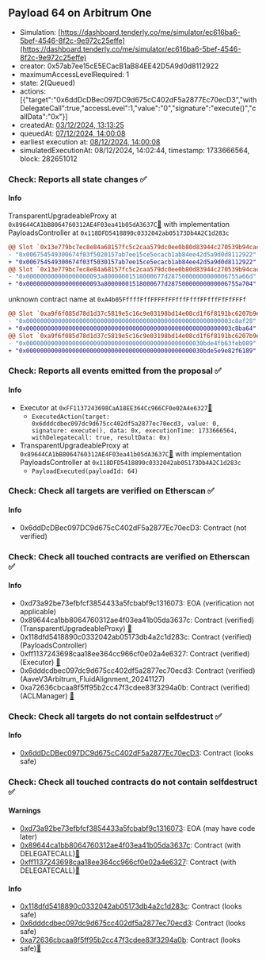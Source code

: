 ## Payload 64 on Arbitrum One

- Simulation: [https://dashboard.tenderly.co/me/simulator/ec616ba6-5bef-4546-8f2c-9e972c25effe](https://dashboard.tenderly.co/me/simulator/ec616ba6-5bef-4546-8f2c-9e972c25effe)
- creator: 0x57ab7ee15cE5ECacB1aB84EE42D5A9d0d8112922
- maximumAccessLevelRequired: 1
- state: 2(Queued)
- actions: [{"target":"0x6ddDcDBec097DC9d675cC402dF5a2877Ec70ecD3","withDelegateCall":true,"accessLevel":1,"value":"0","signature":"execute()","callData":"0x"}]
- createdAt: [03/12/2024, 13:13:25](https://arbiscan.io/tx/0x608c2b0a1cadcbff6371098d1e1d3b4685f0c122171844b6534494e179b76e24)
- queuedAt: [07/12/2024, 14:00:08](https://arbiscan.io/tx/0x5d18a7d2af53330f53a19f910043dc9ee620003608687c5810b56302bad84f0a)
- earliest execution at: [08/12/2024, 14:00:08](https://www.epochconverter.com/countdown?q=1733666408)
- simulatedExecutionAt: 08/12/2024, 14:02:44, timestamp: 1733666564, block: 282651012
### Check: Reports all state changes :white_check_mark:

#### Info


TransparentUpgradeableProxy at `0x89644CA1bB8064760312AE4F03ea41b05dA3637C`[:ghost:](https://github.com/bgd-labs/aave-address-book "GovernanceV3Arbitrum.PAYLOADS_CONTROLLER") with implementation PayloadsController at `0x118DFD5418890c0332042ab05173Db4A2C1d283c`
```diff
@@ Slot `0x13e779bc7ec8e84a68157fc5c2caa579dc0ee0b80d83944c270539b94cac271f` @@
- "0x006754549300674f03f5020157ab7ee15ce5ecacb1ab84ee42d5a9d0d8112922"
+ "0x006754549300674f03f5030157ab7ee15ce5ecacb1ab84ee42d5a9d0d8112922"
@@ Slot `0x13e779bc7ec8e84a68157fc5c2caa579dc0ee0b80d83944c270539b94cac2720` @@
- "0x000000000000000000093a80000001518000677d28750000000000006755a66d"
+ "0x000000000000000000093a80000001518000677d28750000000000006755a704"
```

unknown contract name at `0xA4b05FffffFffFFFFfFFfffFfffFFfffFfFfFFFf`
```diff
@@ Slot `0xa9f6f085d78d1d37c5819e5c16c9e03198bd14e08cd1f6f8191bc6207b9e9706` @@
- "0x0000000000000000000000000000000000000000000000000000000003c8af28"
+ "0x0000000000000000000000000000000000000000000000000000000003c8ba64"
@@ Slot `0xa9f6f085d78d1d37c5819e5c16c9e03198bd14e08cd1f6f8191bc6207b9e970b` @@
- "0x00000000000000000000000000000000000000000000000030bde4fb63feb089"
+ "0x00000000000000000000000000000000000000000000000030bde5e9e82f6189"
```


### Check: Reports all events emitted from the proposal :white_check_mark:

#### Info

- Executor at `0xFF1137243698CaA18EE364Cc966CF0e02A4e6327`[:ghost:](https://github.com/bgd-labs/aave-address-book "AaveV3Arbitrum.ACL_ADMIN, GovernanceV3Arbitrum.EXECUTOR_LVL_1")
  - `ExecutedAction(target: 0x6dddcdbec097dc9d675cc402df5a2877ec70ecd3, value: 0, signature: execute(), data: 0x, executionTime: 1733666564, withDelegatecall: true, resultData: 0x)`
- TransparentUpgradeableProxy at `0x89644CA1bB8064760312AE4F03ea41b05dA3637C`[:ghost:](https://github.com/bgd-labs/aave-address-book "GovernanceV3Arbitrum.PAYLOADS_CONTROLLER") with implementation PayloadsController at `0x118DFD5418890c0332042ab05173Db4A2C1d283c`
  - `PayloadExecuted(payloadId: 64)`

### Check: Check all targets are verified on Etherscan :white_check_mark:

#### Info

- 0x6ddDcDBec097DC9d675cC402dF5a2877Ec70ecD3: Contract (not verified) 

### Check: Check all touched contracts are verified on Etherscan :white_check_mark:

#### Info

- 0xd73a92be73efbfcf3854433a5fcbabf9c1316073: EOA (verification not applicable)
- 0x89644ca1bb8064760312ae4f03ea41b05da3637c: Contract (verified) (TransparentUpgradeableProxy) [:ghost:](https://github.com/bgd-labs/aave-address-book "GovernanceV3Arbitrum.PAYLOADS_CONTROLLER")
- 0x118dfd5418890c0332042ab05173db4a2c1d283c: Contract (verified) (PayloadsController) 
- 0xff1137243698caa18ee364cc966cf0e02a4e6327: Contract (verified) (Executor) [:ghost:](https://github.com/bgd-labs/aave-address-book "AaveV3Arbitrum.ACL_ADMIN, GovernanceV3Arbitrum.EXECUTOR_LVL_1")
- 0x6dddcdbec097dc9d675cc402df5a2877ec70ecd3: Contract (verified) (AaveV3Arbitrum_FluidAlignment_20241127) 
- 0xa72636cbcaa8f5ff95b2cc47f3cdee83f3294a0b: Contract (verified) (ACLManager) [:ghost:](https://github.com/bgd-labs/aave-address-book "AaveV3Arbitrum.ACL_MANAGER")

### Check: Check all targets do not contain selfdestruct :white_check_mark:

#### Info

- [0x6ddDcDBec097DC9d675cC402dF5a2877Ec70ecD3](https://arbiscan.io/address/0x6ddDcDBec097DC9d675cC402dF5a2877Ec70ecD3): Contract (looks safe)

### Check: Check all touched contracts do not contain selfdestruct :white_check_mark:

#### Warnings

- [0xd73a92be73efbfcf3854433a5fcbabf9c1316073](https://arbiscan.io/address/0xd73a92be73efbfcf3854433a5fcbabf9c1316073): EOA (may have code later)
- [0x89644ca1bb8064760312ae4f03ea41b05da3637c](https://arbiscan.io/address/0x89644ca1bb8064760312ae4f03ea41b05da3637c): Contract (with DELEGATECALL)[:ghost:](https://github.com/bgd-labs/aave-address-book "GovernanceV3Arbitrum.PAYLOADS_CONTROLLER")
- [0xff1137243698caa18ee364cc966cf0e02a4e6327](https://arbiscan.io/address/0xff1137243698caa18ee364cc966cf0e02a4e6327): Contract (with DELEGATECALL)[:ghost:](https://github.com/bgd-labs/aave-address-book "AaveV3Arbitrum.ACL_ADMIN, GovernanceV3Arbitrum.EXECUTOR_LVL_1")

#### Info

- [0x118dfd5418890c0332042ab05173db4a2c1d283c](https://arbiscan.io/address/0x118dfd5418890c0332042ab05173db4a2c1d283c): Contract (looks safe)
- [0x6dddcdbec097dc9d675cc402df5a2877ec70ecd3](https://arbiscan.io/address/0x6dddcdbec097dc9d675cc402df5a2877ec70ecd3): Contract (looks safe)
- [0xa72636cbcaa8f5ff95b2cc47f3cdee83f3294a0b](https://arbiscan.io/address/0xa72636cbcaa8f5ff95b2cc47f3cdee83f3294a0b): Contract (looks safe)[:ghost:](https://github.com/bgd-labs/aave-address-book "AaveV3Arbitrum.ACL_MANAGER")

